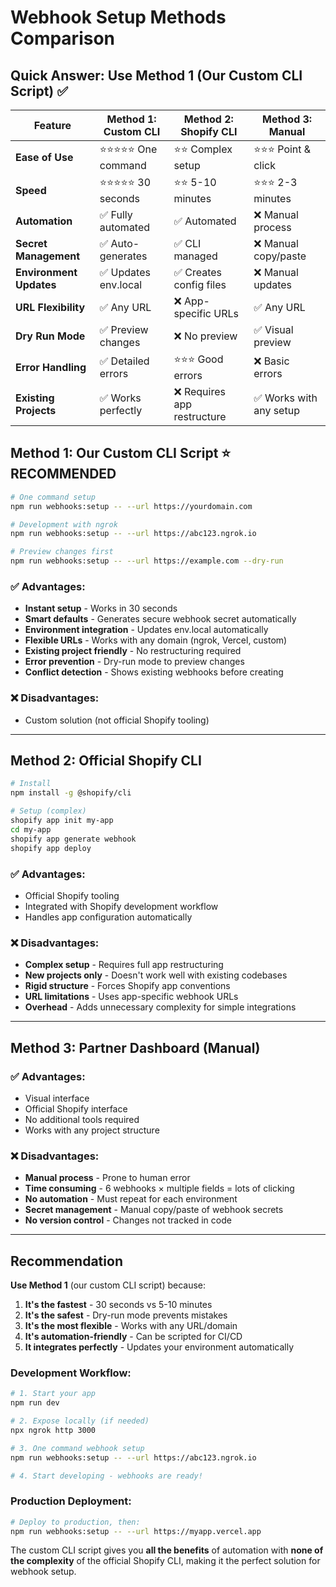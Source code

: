 # Webhook Setup Methods Comparison

## Quick Answer: **Use Method 1** (Our Custom CLI Script) ✅

| Feature                 | Method 1: Custom CLI   | Method 2: Shopify CLI       | Method 3: Manual        |
| ----------------------- | ---------------------- | --------------------------- | ----------------------- |
| **Ease of Use**         | ⭐⭐⭐⭐⭐ One command | ⭐⭐ Complex setup          | ⭐⭐⭐ Point & click    |
| **Speed**               | ⭐⭐⭐⭐⭐ 30 seconds  | ⭐⭐ 5-10 minutes           | ⭐⭐⭐ 2-3 minutes      |
| **Automation**          | ✅ Fully automated     | ✅ Automated                | ❌ Manual process       |
| **Secret Management**   | ✅ Auto-generates      | ✅ CLI managed              | ❌ Manual copy/paste    |
| **Environment Updates** | ✅ Updates env.local   | ✅ Creates config files     | ❌ Manual updates       |
| **URL Flexibility**     | ✅ Any URL             | ❌ App-specific URLs        | ✅ Any URL              |
| **Dry Run Mode**        | ✅ Preview changes     | ❌ No preview               | ✅ Visual preview       |
| **Error Handling**      | ✅ Detailed errors     | ⭐⭐⭐ Good errors          | ❌ Basic errors         |
| **Existing Projects**   | ✅ Works perfectly     | ❌ Requires app restructure | ✅ Works with any setup |

## Method 1: Our Custom CLI Script ⭐ **RECOMMENDED**

```bash
# One command setup
npm run webhooks:setup -- --url https://yourdomain.com

# Development with ngrok
npm run webhooks:setup -- --url https://abc123.ngrok.io

# Preview changes first
npm run webhooks:setup -- --url https://example.com --dry-run
```

### ✅ Advantages:

- **Instant setup** - Works in 30 seconds
- **Smart defaults** - Generates secure webhook secret automatically
- **Environment integration** - Updates env.local automatically
- **Flexible URLs** - Works with any domain (ngrok, Vercel, custom)
- **Existing project friendly** - No restructuring required
- **Error prevention** - Dry-run mode to preview changes
- **Conflict detection** - Shows existing webhooks before creating

### ❌ Disadvantages:

- Custom solution (not official Shopify tooling)

---

## Method 2: Official Shopify CLI

```bash
# Install
npm install -g @shopify/cli

# Setup (complex)
shopify app init my-app
cd my-app
shopify app generate webhook
shopify app deploy
```

### ✅ Advantages:

- Official Shopify tooling
- Integrated with Shopify development workflow
- Handles app configuration automatically

### ❌ Disadvantages:

- **Complex setup** - Requires full app restructuring
- **New projects only** - Doesn't work well with existing codebases
- **Rigid structure** - Forces Shopify app conventions
- **URL limitations** - Uses app-specific webhook URLs
- **Overhead** - Adds unnecessary complexity for simple integrations

---

## Method 3: Partner Dashboard (Manual)

### ✅ Advantages:

- Visual interface
- Official Shopify interface
- No additional tools required
- Works with any project structure

### ❌ Disadvantages:

- **Manual process** - Prone to human error
- **Time consuming** - 6 webhooks × multiple fields = lots of clicking
- **No automation** - Must repeat for each environment
- **Secret management** - Manual copy/paste of webhook secrets
- **No version control** - Changes not tracked in code

---

## Recommendation

**Use Method 1** (our custom CLI script) because:

1. **It's the fastest** - 30 seconds vs 5-10 minutes
2. **It's the safest** - Dry-run mode prevents mistakes
3. **It's the most flexible** - Works with any URL/domain
4. **It's automation-friendly** - Can be scripted for CI/CD
5. **It integrates perfectly** - Updates your environment automatically

### Development Workflow:

```bash
# 1. Start your app
npm run dev

# 2. Expose locally (if needed)
npx ngrok http 3000

# 3. One command webhook setup
npm run webhooks:setup -- --url https://abc123.ngrok.io

# 4. Start developing - webhooks are ready!
```

### Production Deployment:

```bash
# Deploy to production, then:
npm run webhooks:setup -- --url https://myapp.vercel.app
```

The custom CLI script gives you **all the benefits** of automation with **none of the complexity** of the official Shopify CLI, making it the perfect solution for webhook setup.
